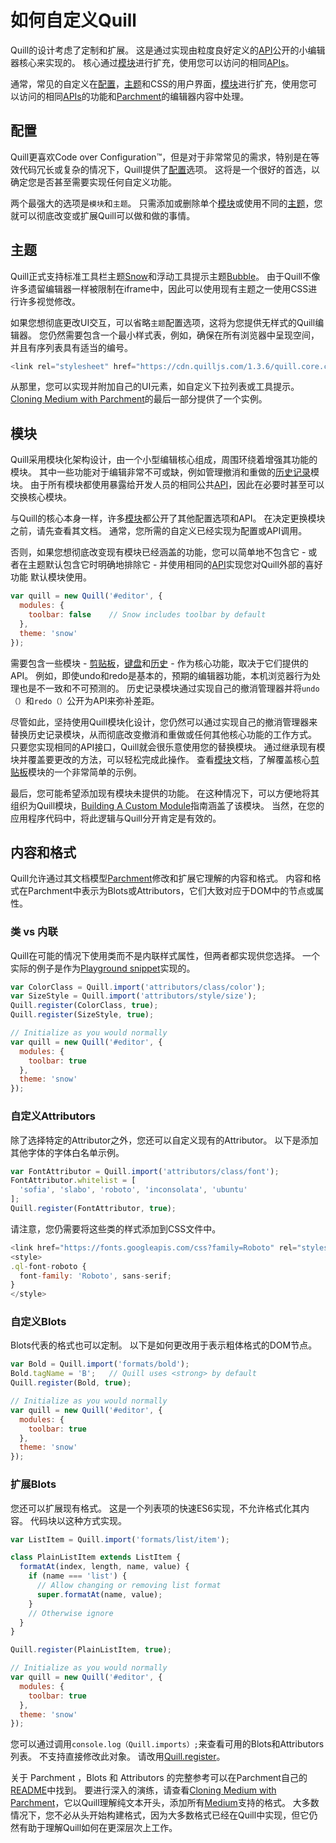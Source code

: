 # 如何自定义Quill
 Quill的设计考虑了定制和扩展。 这是通过实现由粒度良好定义的[API](https://github.com/hzjswlgbsj/quill-document-chinese/blob/master/Documentation/API/0.%20API.md)公开的小编辑器核心来实现的。 核心通过[模块](https://github.com/hzjswlgbsj/quill-document-chinese/blob/master/Documentation/modules/0.%20MODULES.md)进行扩充，使用您可以访问的相同[APIs](https://github.com/hzjswlgbsj/quill-document-chinese/blob/master/Documentation/API/0.%20API.md)。

 通常，常见的自定义在[配置](https://github.com/hzjswlgbsj/quill-document-chinese/blob/master/Documentation/3.%20configuration.md)，[主题](https://github.com/hzjswlgbsj/quill-document-chinese/blob/master/Documentation/6.%20themes.md)和CSS的用户界面，[模块](https://github.com/hzjswlgbsj/quill-document-chinese/blob/master/Documentation/modules/0.%20MODULES.md)进行扩充，使用您可以访问的相同[APIs](https://github.com/hzjswlgbsj/quill-document-chinese/blob/master/Documentation/API/0.%20API.md)的功能和[Parchment](https://quilljs.com/guides/how-to-customize-quill/#content-and-formatting)的编辑器内容中处理。

## 配置
Quill更喜欢Code over Configuration™，但是对于非常常见的需求，特别是在等效代码冗长或复杂的情况下，Quill提供了[配置](https://github.com/hzjswlgbsj/quill-document-chinese/blob/master/Documentation/3.%20configuration.md)选项。 这将是一个很好的首选，以确定您是否甚至需要实现任何自定义功能。

两个最强大的选项是`模块`和`主题`。 只需添加或删除单个[模块](https://github.com/hzjswlgbsj/quill-document-chinese/blob/master/Documentation/modules/0.%20MODULES.md)或使用不同的[主题](https://github.com/hzjswlgbsj/quill-document-chinese/blob/master/Documentation/6.%20themes.md)，您就可以彻底改变或扩展Quill可以做和做的事情。

## 主题
Quill正式支持标准工具栏主题[Snow](https://github.com/hzjswlgbsj/quill-document-chinese/blob/master/Documentation/6.%20themes.md)和浮动工具提示主题[Bubble](https://github.com/hzjswlgbsj/quill-document-chinese/blob/master/Documentation/6.%20themes.md)。 由于Quill不像许多遗留编辑器一样被限制在iframe中，因此可以使用现有主题之一使用CSS进行许多视觉修改。

如果您想彻底更改UI交互，可以省略`主题`配置选项，这将为您提供无样式的Quill编辑器。 您仍然需要包含一个最小样式表，例如，确保在所有浏览器中呈现空间，并且有序列表具有适当的编号。

```javascript
<link rel="stylesheet" href="https://cdn.quilljs.com/1.3.6/quill.core.css">
```

从那里，您可以实现并附加自己的UI元素，如自定义下拉列表或工具提示。 [Cloning Medium with Parchment](https://github.com/hzjswlgbsj/quill-document-chinese/blob/master/Guides/5.%20cloning-medium-with-parchment.md)的最后一部分提供了一个实例。

## 模块
Quill采用模块化架构设计，由一个小型编辑核心组成，周围环绕着增强其功能的模块。 其中一些功能对于编辑非常不可或缺，例如管理撤消和重做的[历史记录](https://github.com/hzjswlgbsj/quill-document-chinese/blob/master/Documentation/modules/3.%20history.md)模块。 由于所有模块都使用暴露给开发人员的相同公共[API](https://github.com/hzjswlgbsj/quill-document-chinese/blob/master/Documentation/API/0.%20API.md)，因此在必要时甚至可以交换核心模块。


与Quill的核心本身一样，许多[模块](https://github.com/hzjswlgbsj/quill-document-chinese/blob/master/Documentation/modules/0.%20MODULES.md)都公开了其他配置选项和API。 在决定更换模块之前，请先查看其文档。 通常，您所需的自定义已经实现为配置或API调用。

否则，如果您想彻底改变现有模块已经涵盖的功能，您可以简单地不包含它 - 或者在主题默认包含它时明确地排除它 - 并使用相同的[API](https://github.com/hzjswlgbsj/quill-document-chinese/blob/master/Documentation/API/0.%20API.md)实现您对Quill外部的喜好功能 默认模块使用。

```javascript
var quill = new Quill('#editor', {
  modules: {
    toolbar: false    // Snow includes toolbar by default
  },
  theme: 'snow'
});
```

需要包含一些模块 - [剪贴板](https://github.com/hzjswlgbsj/quill-document-chinese/blob/master/Documentation/modules/4.%20clipboard.md)，[键盘](https://github.com/hzjswlgbsj/quill-document-chinese/blob/master/Documentation/modules/2.%20keyboard.md)和[历史](https://github.com/hzjswlgbsj/quill-document-chinese/blob/master/Documentation/modules/3.%20history.md) - 作为核心功能，取决于它们提供的API。 例如，即使undo和redo是基本的，预期的编辑器功能，本机浏览器行为处理也是不一致和不可预测的。 历史记录模块通过实现自己的撤消管理器并将`undo（）`和`redo（）`公开为API来弥补差距。

尽管如此，坚持使用Quill模块化设计，您仍然可以通过实现自己的撤消管理器来替换历史记录模块，从而彻底改变撤消和重做或任何其他核心功能的工作方式。 只要您实现相同的API接口，Quill就会很乐意使用您的替换模块。 通过继承现有模块并覆盖要更改的方法，可以轻松完成此操作。 查看[模块](https://github.com/hzjswlgbsj/quill-document-chinese/blob/master/Documentation/modules/0.%20MODULES.md)文档，了解覆盖核心[剪贴板](https://github.com/hzjswlgbsj/quill-document-chinese/blob/master/Documentation/modules/4.%20clipboard.md)模块的一个非常简单的示例。

最后，您可能希望添加现有模块未提供的功能。 在这种情况下，可以方便地将其组织为Quill模块，[Building A Custom Module](https://github.com/hzjswlgbsj/quill-document-chinese/blob/master/Guides/4.%20build-a-custom-module.md)指南涵盖了该模块。 当然，在您的应用程序代码中，将此逻辑与Quill分开肯定是有效的。

## 内容和格式
Quill允许通过其文档模型[Parchment](https://github.com/quilljs/parchment/)修改和扩展它理解的内容和格式。 内容和格式在Parchment中表示为Blots或Attributors，它们大致对应于DOM中的节点或属性。

### 类 vs 内联
Quill在可能的情况下使用类而不是内联样式属性，但两者都实现供您选择。 一个实际的例子是作为[Playground snippet](https://quilljs.com/playground/#class-vs-inline-style)实现的。

```javascript
var ColorClass = Quill.import('attributors/class/color');
var SizeStyle = Quill.import('attributors/style/size');
Quill.register(ColorClass, true);
Quill.register(SizeStyle, true);

// Initialize as you would normally
var quill = new Quill('#editor', {
  modules: {
    toolbar: true
  },
  theme: 'snow'
});
```

### 自定义Attributors
除了选择特定的Attributor之外，您还可以自定义现有的Attributor。 以下是添加其他字体的字体白名单示例。

```javascript
var FontAttributor = Quill.import('attributors/class/font');
FontAttributor.whitelist = [
  'sofia', 'slabo', 'roboto', 'inconsolata', 'ubuntu'
];
Quill.register(FontAttributor, true);
```

请注意，您仍需要将这些类的样式添加到CSS文件中。

```javascript
<link href="https://fonts.googleapis.com/css?family=Roboto" rel="stylesheet">
<style>
.ql-font-roboto {
  font-family: 'Roboto', sans-serif;
}
</style>
```

### 自定义Blots
Blots代表的格式也可以定制。 以下是如何更改用于表示粗体格式的DOM节点。

```javascript
var Bold = Quill.import('formats/bold');
Bold.tagName = 'B';   // Quill uses <strong> by default
Quill.register(Bold, true);

// Initialize as you would normally
var quill = new Quill('#editor', {
  modules: {
    toolbar: true
  },
  theme: 'snow'
});
```

### 扩展Blots
您还可以扩展现有格式。 这是一个列表项的快速ES6实现，不允许格式化其内容。 代码块以这种方式实现。

```javascript
var ListItem = Quill.import('formats/list/item');

class PlainListItem extends ListItem {
  formatAt(index, length, name, value) {
    if (name === 'list') {
      // Allow changing or removing list format
      super.formatAt(name, value);
    }
    // Otherwise ignore
  }
}

Quill.register(PlainListItem, true);

// Initialize as you would normally
var quill = new Quill('#editor', {
  modules: {
    toolbar: true
  },
  theme: 'snow'
});
```

您可以通过调用`console.log（Quill.imports）;`来查看可用的Blots和Attributors列表。 不支持直接修改此对象。 请改用[Quill.register](https://github.com/hzjswlgbsj/quill-document-chinese/blob/master/Documentation/API/7.%20extension.md)。

关于 Parchment ，Blots 和 Attributors 的完整参考可以在Parchment自己的[README](https://github.com/quilljs/parchment/)中找到。 要进行深入的演练，请查看[Cloning Medium with Parchment](https://github.com/hzjswlgbsj/quill-document-chinese/blob/master/Guides/5.%20cloning-medium-with-parchment.md)，它以Quill理解纯文本开头，添加所有[Medium](https://medium.com/)支持的格式。 大多数情况下，您不必从头开始构建格式，因为大多数格式已经在Quill中实现，但它仍然有助于理解Quill如何在更深层次上工作。